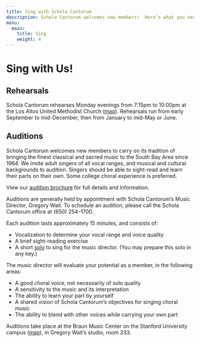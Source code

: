 ```yaml
---
title: Sing with Schola Cantorum
description: Schola Cantorum welcomes new members!  Here’s what you need to know.
menu:
  main:
    title: Sing
    weight: 4
---
```


# Sing with Us!

## Rehearsals

Schola Cantorum rehearses Monday evenings from 7:15pm to 10:00pm at the Los
Altos United Methodist Church
([map](https://www.google.com/maps/place/Los+Altos+United+Methodist+Church/@37.3604399,-122.1163995,14z/data=!4m13!1m7!3m6!1s0x808fb13b09db205b:0x3cb6a0075024dc76!2s655+Magdalena+Ave,+Los+Altos,+CA+94024!3b1!8m2!3d37.3604399!4d-122.09889!3m4!1s0x808fb13baf46a387:0xcfbef6958c3a62d!8m2!3d37.3604399!4d-122.09889)).
Rehearsals run from early September to mid-December, then from January to
mid-May or June.

## Auditions

Schola Cantorum welcomes new members to carry on its tradition of bringing the
finest classical and sacred music to the South Bay Area since 1964. We invite
adult singers of all vocal ranges, and musical and cultural backgrounds to
audition. Singers should be able to sight-read and learn their parts on their
own. Some college choral experience is preferred.

View our [audition brochure](/membership/audition.pdf) for full details and information.

Auditions are generally held by appointment with Schola Cantorum’s Music
Director, Gregory Wait. To schedule an audition, please call the Schola Cantorum
office at (650) 254–1700.

Each audition lasts approximately 15 minutes, and consists of:

* Vocalization to determine your vocal range and voice quality
* A brief sight-reading exercise
* A short [solo](/membership/audition-solo.pdf) to sing for the music director.  (You may
  prepare this solo in any key.)

The music director will evaluate your potential as a member, in the following
areas:

* A good choral voice, not necessarily of solo quality
* A sensitivity to the music and its interpretation
* The ability to learn your part by yourself
* A shared vision of Schola Cantorum’s objectives for singing choral music
* The ability to blend with other voices while carrying your own part

Auditions take place at the Braun Music Center on the Stanford University campus
([map](https://www.google.com/maps/place/Braun+Music+Center,+541+Lasuen+Mall,+Stanford,+CA+94305/@37.4237583,-122.2043147,13z/data=!4m5!3m4!1s0x808fbad41afe6805:0x4b2cbf40c2b47058!8m2!3d37.4237583!4d-122.1692958)),
in Gregory Wait’s studio, room 233.
